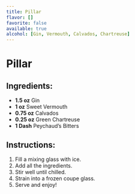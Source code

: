 ```yaml
---
title: Pillar
flavor: []
favorite: false
available: true
alcohol: [Gin, Vermouth, Calvados, Chartreuse]
---
```

# Pillar

## Ingredients:
- **1.5 oz** Gin
- **1 oz** Sweet Vermouth
- **0.75 oz** Calvados
- **0.25 oz** Green Chartreuse
- **1 Dash** Peychaud’s Bitters  

## Instructions:
1. Fill a mixing glass with ice.  
2. Add all the ingredients.  
3. Stir well until chilled.  
4. Strain into a frozen coupe glass.  
5. Serve and enjoy!  




